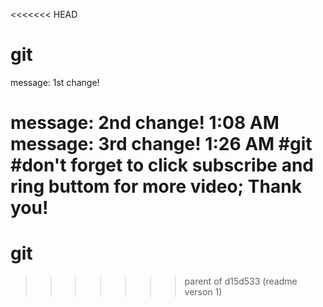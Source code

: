 <<<<<<< HEAD
# git

message: 1st change!

message: 2nd change!
1:08 AM
message: 3rd change!
1:26 AM
#git 
#don't forget to click subscribe and ring buttom for more video; Thank you! 
=======
# git
>>>>>>> parent of d15d533 (readme verson 1)
